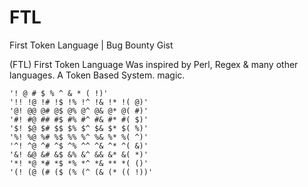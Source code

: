 # FTL
First Token Language | Bug Bounty Gist

(FTL)
First Token Language Was inspired by Perl, Regex & many other languages. A Token Based System. magic.

```
'! @ # $ % ^ & * ( !)'
'!! !@ !# !$ !% !^ !& !* !( @)'
'@! @@ @# @$ @% @^ @& @* @( #)'
'#! #@ ## #$ #% #^ #& #* #( $)'
'$! $@ $# $$ $% $^ $& $* $( %)'
'%! %@ %# %$ %% %^ %& %* %( ^)'
'^! ^@ ^# ^$ ^% ^^ ^& ^* ^( &)'
'&! &@ &# &$ &% &^ && &* &( *)'
'*! *@ *# *$ *% *^ *& ** *( ()'
'(! (@ (# ($ (% (^ (& (* (( !))'
```
